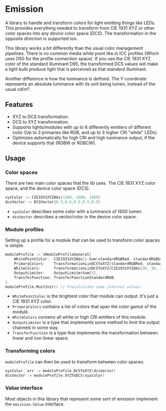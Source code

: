 # Emission

A library to handle and transform colors for light emitting things like LEDs.
This provides everything needed to transform from CIE 1931 XYZ or other color spaces into any device color space (DCS).
The transformation in the opposite direction is supported too.

This library works a bit differently than the usual color management pipelines.
There is no common media white point like in ICC profiles (Which uses D50 for the profile connection space).
If you use the CIE 1931 XYZ color of the standard illuminant D65, the transformed DCS values will make a light bulb produce light that is perceived as that standard illuminant.

Another difference is how the luminance is defined.
The Y coordinate represents an absolute luminance with its unit being lumen, instead of the usual cd/m².

## Features

- XYZ to DCS transformation.
- DCS to XYZ transformation.
- Supports lights/modules with up to 6 differently emitters of different color (Up to 3 primaries like RGB, and up to 3 higher CRI "white" LEDs).
- Optimizes automatically for high CRI and high luminance output, if the device supports that (RGBW or RGBCW).

## Usage

### Color spaces

There are two main color spaces that the lib uses.
The CIE 1931 XYZ color space, and the device color space (DCS).

``` go
xyzColor := CIE1931XYZAbs{1500, 1600, 1400}
dcsVector := DCSVector{0.5,0.5,0.5,0.5,0.5}
```

- `xyzColor` describes some color with a luminance of 1600 lumen.
- `dcsVector` describes a vector/color in the device color space.

### Module profiles

Setting up a profile for a module that can be used to transform color spaces is simple.

``` go
moduleProfile := &ModuleProfileGeneral{
    WhitePointColor:  CIE1931XYZAbs{}.Sum(standardRGBRed, standardRGBGreen, standardRGBBlue),
    PrimaryColors:    TransformationLinDCSToXYZ{standardRGBRed, standardRGBGreen, standardRGBBlue},
    WhiteColors:      TransformationLinDCSToXYZ{CIE1931XYZAbs{30, 30, 30}},
    OutputLimiter:    OutputLimiterSum{3},
    TransferFunction: TransferFunctionStandardRGB,
}
moduleProfile.MustInit() // Precalculate some internal values.
```

- `WhitePointColor` is the brightest color that module can output. It's just a CIE 1931 XYZ color.
- `PrimaryColors` contains a list of colors that span the color gamut of the module.
- `WhiteColors` contains all white or high CRI emitters of this module.
- `OutputLimiter` is a type that implements some method to limit the output channels in some way.
- `TransferFunction` is a type that implements the transformation between linear and non linear space.

### Transforming colors

`moduleProfile` can then be used to transform between color spaces.

``` go
xyzColor, err := moduleProfile.DCSToXYZ(dcsVector)
dcsVector := moduleProfile.XYZToDCS(xyzColor)
```

### Value interface

Most objects in this library that represent some sort of emission implement the `emission.Value` interface.
